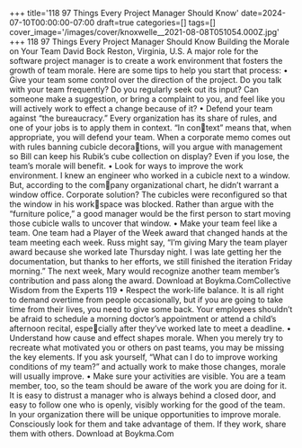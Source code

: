 +++
title='118 97 Things Every Project Manager Should Know'
date=2024-07-10T00:00:00-07:00
draft=true
categories=[]
tags=[]
cover_image='/images/cover/knoxwelle__2021-08-08T051054.000Z.jpg'
+++
118 97 Things Every Project Manager Should Know
Building the Morale 
on Your Team
David Bock
Reston, Virginia, U.S.
A major role for the software project manager is to create a 
work environment that fosters the growth of team morale. Here are some tips 
to help you start that process:
•	 Give your team some control over the direction of the project. Do you 
talk with your team frequently? Do you regularly seek out its input? Can 
someone make a suggestion, or bring a complaint to you, and feel like you 
will actively work to effect a change because of it?
•	 Defend your team against “the bureaucracy.” Every organization has its 
share of rules, and one of your jobs is to apply them in context. “In context” means that, when appropriate, you will defend your team.
When a corporate memo comes out with rules banning cubicle decorations, will you argue with management so Bill can keep his Rubik’s cube 
collection on display? Even if you lose, the team’s morale will benefit.
•	 Look for ways to improve the work environment. I knew an engineer 
who worked in a cubicle next to a window. But, according to the company organizational chart, he didn’t warrant a window office. Corporate 
solution? The cubicles were reconfigured so that the window in his workspace was blocked. Rather than argue with the “furniture police,” a good 
manager would be the first person to start moving those cubicle walls to 
uncover that window.
•	 Make your team feel like a team. One team had a Player of the Week award 
that changed hands at the team meeting each week. Russ might say, “I’m 
giving Mary the team player award because she worked late Thursday 
night. I was late getting her the documentation, but thanks to her efforts, 
we still finished the iteration Friday morning.” The next week, Mary would 
recognize another team member’s contribution and pass along the award.
Download at Boykma.ComCollective Wisdom from the Experts 119
•	 Respect the work-life balance. It is all right to demand overtime from 
people occasionally, but if you are going to take time from their lives, you 
need to give some back. Your employees shouldn’t be afraid to schedule a 
morning doctor’s appointment or attend a child’s afternoon recital, especially after they’ve worked late to meet a deadline.
•	 Understand how cause and effect shapes morale. When you merely try to 
recreate what motivated you or others on past teams, you may be missing 
the key elements. If you ask yourself, “What can I do to improve working 
conditions of my team?” and actually work to make those changes, morale 
will usually improve.
•	 Make sure your activities are visible. You are a team member, too, so the 
team should be aware of the work you are doing for it. It is easy to distrust 
a manager who is always behind a closed door, and easy to follow one who 
is openly, visibly working for the good of the team.
In your organization there will be unique opportunities to improve morale. 
Consciously look for them and take advantage of them. If they work, share 
them with others.
Download at Boykma.Com